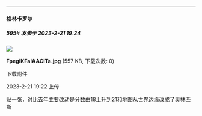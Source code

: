 
*****

####  格林卡罗尔  
##### 595#       发表于 2023-2-21 19:24

<img src="https://img.saraba1st.com/forum/202302/21/192204vsiex5pftzimr1uz.jpg" referrerpolicy="no-referrer">

<strong>FpegiKFaIAACiTa.jpg</strong> (557 KB, 下载次数: 0)

下载附件

2023-2-21 19:22 上传

贴一张，对比去年主要改动是分数由18上升到21和地图从世界边缘改成了奥林匹斯

